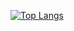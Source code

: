 [![Top Langs](https://github-readme-stats.vercel.app/api/top-langs/?username=kyum06)](https://github.com/anuraghazra/github-readme-stats)
